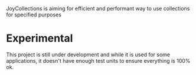 JoyCollections is aiming for efficient and performant way to use collections for specified purposes

# Experimental

This project is still under development and while it is used for some applications, it doesn't have enough test units to ensure everything is 100% ok.

